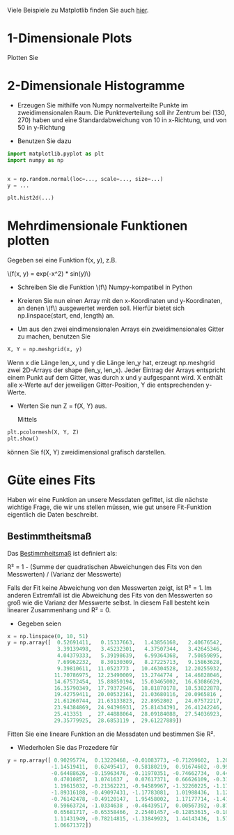 <!--
.. title: 8 - Scipy & Matplotlib - Übungen
.. slug: scipy_matplotlib
.. date: 2018-01-11 00:00:00 UTC+01:00
.. tags: mathjax
.. category:
.. link:
.. description:
.. type: text
-->

Viele Beispiele zu Matplotlib finden Sie auch [hier](http://matplotlib.org/gallery.html).


# 1-Dimensionale Plots

Plotten Sie

# 2-Dimensionale Histogramme

* Erzeugen Sie mithilfe von Numpy normalverteilte Punkte im zweidimensionalen Raum.
  Die Punkteverteilung soll ihr Zentrum bei (130, 270) haben und eine Standardabweichung von 10 in x-Richtung, und von 50 in y-Richtung

* Benutzen Sie dazu

```python
import matplotlib.pyplot as plt
import numpy as np


x = np.random.normal(loc=..., scale=..., size=...)
y = ...

plt.hist2d(...)
```

# Mehrdimensionale Funktionen plotten

Gegeben sei eine Funktion f(x, y), z.B.


\\(f(x, y) = exp(-x^2) * sin(y)\\)

* Schreiben Sie die Funktion \\(f\\) Numpy-kompatibel in Python

* Kreieren Sie nun einen Array mit den x-Koordinaten und y-Koordinaten, an denen \\(f\\) ausgewertet werden soll.
  Hierfür bietet sich np.linspace(start, end, length) an.

* Um aus den zwei eindimensionalen Arrays ein zweidimensionales Gitter zu machen, benutzen Sie

```python
X, Y = np.meshgrid(x, y)
```

  Wenn x die Länge len_x, und y die Länge len_y hat, erzeugt np.meshgrid zwei 2D-Arrays der shape (len_y, len_x).
  Jeder Eintrag der Arrays entspricht einem Punkt auf dem Gitter, was durch x und y aufgespannt wird.
  X enthält alle x-Werte auf der jeweiligen Gitter-Position, Y die entsprechenden y-Werte.

* Werten Sie nun Z = f(X, Y) aus.

  Mittels

```python
plt.pcolormesh(X, Y, Z)
plt.show()
```

  können Sie f(X, Y) zweidimensional grafisch darstellen.



# Güte eines Fits

Haben wir eine Funktion an unsere Messdaten gefittet, ist die nächste wichtige Frage, die wir uns stellen müssen, wie gut unsere Fit-Funktion eigentlich die Daten beschreibt.

## Bestimmtheitsmaß

Das [Bestimmheitsmaß](https://de.wikipedia.org/wiki/Bestimmtheitsma%C3%9F) ist definiert als:

R² = 1 - (Summe der quadratischen Abweichungen des Fits von den Messwerten) / (Varianz der Messwerte)

Falls der Fit keine Abweichung von den Messwerten zeigt, ist R² = 1.
Im anderen Extremfall ist die Abweichung des Fits von den Messwerten so groß wie die Varianz der Messwerte selbst. In diesem Fall besteht kein linearer Zusammenhang und R² = 0.

* Gegeben seien

```python
x = np.linspace(0, 10, 51)
y = np.array([  0.52691411,   0.15337663,   1.43856168,   2.40676542,
                3.39139498,   3.45232301,   4.37507344,   3.42645346,
                4.04379333,   5.39198639,   6.99364368,   7.50859895,
                7.69962232,   8.30130309,   8.27225713,   9.15863628,
                9.39810611,  11.0523773 ,  10.46304528,  12.20255932,
               11.70786975,  12.23490009,  13.2744774 ,  14.46828046,
               14.67572454,  15.88850194,  15.03465002,  16.63086629,
               16.35790349,  17.79372946,  18.81870178,  18.53822878,
               19.42759411,  20.00532161,  21.03680116,  20.0965816 ,
               21.61260744,  21.63133823,  22.8952802 ,  24.07572217,
               23.94384869,  24.94396931,  25.81434391,  26.41242246,
               25.413351  ,  27.44888064,  28.09184088,  27.54036923,
               29.35779925,  28.6853119 ,  29.61227889])
```

  Fitten Sie eine lineare Funktion an die Messdaten und bestimmen Sie R².

* Wiederholen Sie das Prozedere für

```python
y = np.array([ 0.90295774,  0.13220468, -0.01083773, -0.71269602,  1.20154739,
              -1.14519411,  0.62495417,  0.58180219,  0.91674602, -0.99448903,
              -0.64488626, -0.15963476, -0.11970351, -0.74662734,  0.44611458,
               0.47010857,  1.0741637 ,  0.07617371,  0.66626109, -0.31254391,
               1.19615032, -0.21362221, -0.94589967, -1.32260225, -1.17339299,
              -1.89316188, -0.49097431, -1.17783081,  1.01988436,  1.12720555,
              -0.76142478, -0.49120147,  1.95458002,  1.17177714, -1.41571477,
               0.59663724, -1.0334638 , -0.46439517,  0.00567392, -0.87581851,
               0.65681717, -0.65358466,  2.25401457, -0.12853615, -0.10993498,
               1.11431949, -0.78214815, -1.33849923,  1.44143436,  1.5750663 ,
               1.06671372])
```
